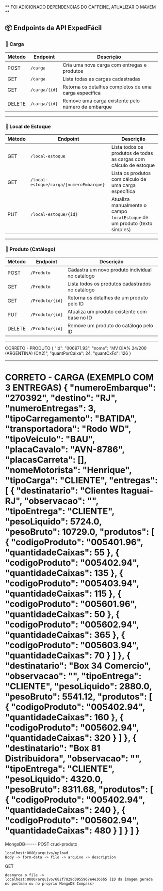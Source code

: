 
** FOI ADICIONADO DEPENDENCIAS DO CAFFEINE, ATUALIZAR O MAVEM **

## 📦 Endpoints da API ExpedFácil

### 🔧 Carga

| Método | Endpoint         | Descrição                                                    |
|--------|------------------|--------------------------------------------------------------|
| POST   | `/carga`         | Cria uma nova carga com entregas e produtos                 |
| GET    | `/carga`         | Lista todas as cargas cadastradas                           |
| GET    | `/carga/{id}`    | Retorna os detalhes completos de uma carga específica       |
| DELETE | `/carga/{id}`    | Remove uma carga existente pelo número de embarque          |

---

### 📍 Local de Estoque

| Método | Endpoint                                   | Descrição                                                                 |
|--------|--------------------------------------------|---------------------------------------------------------------------------|
| GET    | `/local-estoque`                           | Lista todos os produtos de todas as cargas com cálculo de estoque         |
| GET    | `/local-estoque/carga/{numeroEmbarque}`    | Lista os produtos com cálculo de uma carga específica                     |
| PUT    | `/local-estoque/{id}`                      | Atualiza manualmente o campo `localEstoque` de um produto (texto simples) |

---

### 🧾 Produto (Catálogo)

| Método | Endpoint             | Descrição                                                       |
|--------|----------------------|------------------------------------------------------------------|
| POST   | `/Produto`           | Cadastra um novo produto individual no catálogo                 |
| GET    | `/Produto`           | Lista todos os produtos cadastrados no catálogo                 |
| GET    | `/Produto/{id}`      | Retorna os detalhes de um produto pelo ID                       |
| PUT    | `/Produto/{id}`      | Atualiza um produto existente com base no ID                    |
| DELETE | `/Produto/{id}`      | Remove um produto do catálogo pelo ID                           |







------------
CORRETO - PRODUTO
{
    "id": "006971.93",
    "nome": "MV DIA% 24/200 (ARGENTINA) (CX2)",
    "quantPorCaixa": 24,
    "quantCxFd": 126
}

-------------
CORRETO - CARGA (EXEMPLO COM 3 ENTREGAS)
{
"numeroEmbarque": "270392",
"destino": "RJ",
"numeroEntregas": 3,
"tipoCarregamento": "BATIDA",
"transportadora": "Rodo WD",
"tipoVeiculo": "BAU",
"placaCavalo": "AVN-8786",
"placasCarreta": [],
"nomeMotorista": "Henrique",
"tipoCarga": "CLIENTE",
"entregas": [
{
"destinatario": "Clientes Itaguai-RJ",
"observacao": "",
"tipoEntrega": "CLIENTE",
"pesoLiquido": 5724.0,
"pesoBruto": 10729.0,
"produtos": [
{
"codigoProduto": "005401.96",
"quantidadeCaixas": 55
},
{
"codigoProduto": "005402.94",
"quantidadeCaixas": 135
},
{
"codigoProduto": "005403.94",
"quantidadeCaixas": 115
},
{
"codigoProduto": "005601.96",
"quantidadeCaixas": 50
},
{
"codigoProduto": "005602.94",
"quantidadeCaixas": 365
},
{
"codigoProduto": "005603.94",
"quantidadeCaixas": 70
}
]
},
{
"destinatario": "Box 34 Comercio",
"observacao": "",
"tipoEntrega": "CLIENTE",
"pesoLiquido": 2880.0,
"pesoBruto": 5541.12,
"produtos": [
{
"codigoProduto": "005402.94",
"quantidadeCaixas": 160
},
{
"codigoProduto": "005602.94",
"quantidadeCaixas": 320
}
]
},
{
"destinatario": "Box 81 Distribuidora",
"observacao": "",
"tipoEntrega": "CLIENTE",
"pesoLiquido": 4320.0,
"pesoBruto": 8311.68,
"produtos": [
{
"codigoProduto": "005402.94",
"quantidadeCaixas": 240
},
{
"codigoProduto": "005602.94",
"quantidadeCaixas": 480
}
]
}
]
}
=======
MongoDB------
POST
 crud-produto

    localhost:8080/arquivo/upload
    Body -> form-data -> file -> arquivo -> description

GET

    desmarca o file ->
    localhost:8080/arquivo/682f7829d3955967e4e366b5 (ID da imagem gerada no postman ou no proprio MongoDB Compass)

